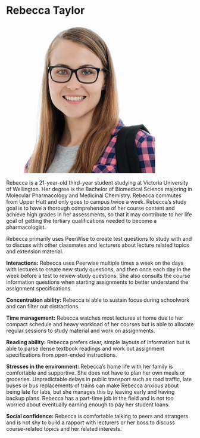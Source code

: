 # Rebecca Taylor

<img src="persona-images/rebecca-small.png" alt="Rebecca Taylor" width="400" height="400">

Rebecca is a 21-year-old third-year student studying at Victoria University of Wellington. Her degree is the Bachelor of Biomedical Science majoring in Molecular Pharmacology and Medicinal Chemistry. Rebecca commutes from Upper Hutt and only goes to campus twice a week. Rebecca’s study goal is to have a thorough comprehension of her course content and achieve high grades in her assessments, so that it may contribute to her life goal of getting the tertiary qualifications needed to become a pharmacologist.

Rebecca primarily uses PeerWise to create test questions to study with and to discuss with other classmates and lecturers about lecture related topics and extension material.

**Interactions:**
Rebecca uses Peerwise multiple times a week on the days with lectures to create new study questions, and then once each day in the week before a test to review study questions. She also consults the course information questions when starting assignments to better understand the assignment specifications.

**Concentration ability:**
Rebecca is able to sustain focus during schoolwork and can filter out distractions.

**Time management:**
Rebecca watches most lectures at home due to her compact schedule and heavy workload of her courses but is able to allocate regular sessions to study material and work on assignments.

**Reading ability:**
Rebecca prefers clear, simple layouts of information but is able to parse dense textbook readings and work out assignment specifications from open-ended
instructions.

**Stresses in the environment:**
Rebecca’s home life with her family is comfortable and supportive. She does not have to plan her own meals or groceries. Unpredictable delays in
public transport such as road traffic, late buses or bus replacements of trains can make Rebecca anxious about being late for labs, but she manages this by leaving early and having backup plans. Rebecca has a part-time job in the field and is not too worried about eventually earning enough to pay her student loans.

**Social confidence:**
Rebecca is comfortable talking to peers and strangers and is not shy to build a rapport with lecturers or her boss to discuss course-related topics and her related interests.  
